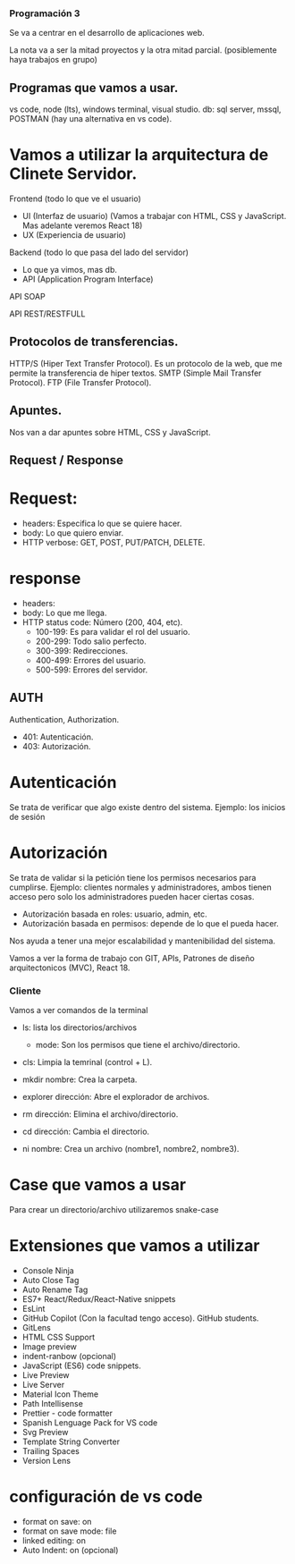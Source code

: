 ### Programación 3

Se va a centrar en el desarrollo de aplicaciones web.

La nota va a ser la mitad proyectos y la otra mitad parcial. (posiblemente haya trabajos en grupo)


## Programas que vamos a usar.

vs code, node (lts), windows terminal, visual studio.
db: sql server, mssql, POSTMAN (hay una alternativa en vs code).


# Vamos a utilizar la arquitectura de Clinete Servidor.

Frontend (todo lo que ve el usuario)
- UI (Interfaz de usuario) (Vamos a trabajar con HTML, CSS y JavaScript. Mas adelante veremos React 18)
- UX (Experiencia de usuario)

Backend (todo lo que pasa del lado del servidor)
- Lo que ya vimos, mas db.
- API (Application Program Interface)

API SOAP

API REST/RESTFULL

## Protocolos de transferencias.

HTTP/S (Hiper Text Transfer Protocol). Es un protocolo de la web, que me permite la transferencia de hiper textos.
SMTP (Simple Mail Transfer Protocol).
FTP (File Transfer Protocol).

## Apuntes.

Nos van a dar apuntes sobre HTML, CSS y JavaScript.


## Request / Response

# Request:
- headers: Especifica lo que se quiere hacer.
- body: Lo que quiero enviar.
- HTTP verbose: GET, POST, PUT/PATCH, DELETE.

# response
- headers:
- body: Lo que me llega.
- HTTP status code: Número (200, 404, etc).
    - 100-199: Es para validar el rol del usuario.
    - 200-299: Todo salio perfecto.
    - 300-399: Redirecciones.
    - 400-499: Errores del usuario.
    - 500-599: Errores del servidor.

## AUTH
Authentication, Authorization.

- 401: Autenticación.
- 403: Autorización.

# Autenticación
Se trata de verificar que algo existe dentro del sistema.
Ejemplo: los inicios de sesión

# Autorización
Se trata de validar si la petición tiene los permisos necesarios para cumplirse.
Ejemplo: clientes normales y administradores, ambos tienen acceso pero solo los administradores pueden hacer ciertas cosas.

- Autorización basada en roles: usuario, admin, etc.
- Autorización basada en permisos: depende de lo que el pueda hacer.

Nos ayuda a tener una mejor escalabilidad y mantenibilidad del sistema.

Vamos a ver la forma de trabajo con GIT, APIs, Patrones de diseño arquitectonicos (MVC), React 18.


### Cliente

Vamos a ver comandos de la terminal

- ls: lista los directorios/archivos
    - mode: Son los permisos que tiene el archivo/directorio.

- cls: Limpia la temrinal (control + L).
- mkdir nombre: Crea la carpeta.
- explorer dirección: Abre el explorador de archivos.
- rm dirección: Elimina el archivo/directorio.
- cd dirección: Cambia el directorio.
- ni nombre: Crea un archivo (nombre1, nombre2, nombre3).

# Case que vamos a usar

Para crear un directorio/archivo utilizaremos snake-case

# Extensiones que vamos a utilizar

- Console Ninja
- Auto Close Tag
- Auto Rename Tag
- ES7+ React/Redux/React-Native snippets
- EsLint
- GitHub Copilot (Con la facultad tengo acceso). GitHub students.
- GitLens
- HTML CSS Support
- Image preview
- indent-ranbow (opcional)
- JavaScript (ES6) code snippets.
- Live Preview
- Live Server
- Material Icon Theme
- Path Intellisense
- Prettier - code formatter
- Spanish Lenguage Pack for VS code
- Svg Preview
- Template String Converter
- Trailing Spaces
- Version Lens


# configuración de vs code

- format on save: on
- format on save mode: file
- linked editing: on
- Auto Indent: on (opcional)